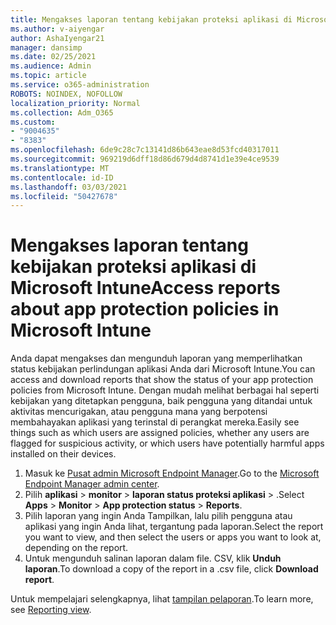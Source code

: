 ```yaml
---
title: Mengakses laporan tentang kebijakan proteksi aplikasi di Microsoft Intune
ms.author: v-aiyengar
author: AshaIyengar21
manager: dansimp
ms.date: 02/25/2021
ms.audience: Admin
ms.topic: article
ms.service: o365-administration
ROBOTS: NOINDEX, NOFOLLOW
localization_priority: Normal
ms.collection: Adm_O365
ms.custom:
- "9004635"
- "8383"
ms.openlocfilehash: 6de9c28c7c13141d86b643eae8d53fcd40317011
ms.sourcegitcommit: 969219d6dff18d86d679d4d8741d1e39e4ce9539
ms.translationtype: MT
ms.contentlocale: id-ID
ms.lasthandoff: 03/03/2021
ms.locfileid: "50427678"
---
```

# <a name="access-reports-about-app-protection-policies-in-microsoft-intune"></a><span data-ttu-id="d725f-102">Mengakses laporan tentang kebijakan proteksi aplikasi di Microsoft Intune</span><span class="sxs-lookup"><span data-stu-id="d725f-102">Access reports about app protection policies in Microsoft Intune</span></span>

<span data-ttu-id="d725f-103">Anda dapat mengakses dan mengunduh laporan yang memperlihatkan status kebijakan perlindungan aplikasi Anda dari Microsoft Intune.</span><span class="sxs-lookup"><span data-stu-id="d725f-103">You can access and download reports that show the status of your app protection policies from Microsoft Intune.</span></span> <span data-ttu-id="d725f-104">Dengan mudah melihat berbagai hal seperti kebijakan yang ditetapkan pengguna, baik pengguna yang ditandai untuk aktivitas mencurigakan, atau pengguna mana yang berpotensi membahayakan aplikasi yang terinstal di perangkat mereka.</span><span class="sxs-lookup"><span data-stu-id="d725f-104">Easily see things such as which users are assigned policies, whether any users are flagged for suspicious activity, or which users have potentially harmful apps installed on their devices.</span></span>

1. <span data-ttu-id="d725f-105">Masuk ke [Pusat admin Microsoft Endpoint Manager](https://go.microsoft.com/fwlink/?linkid=2109431).</span><span class="sxs-lookup"><span data-stu-id="d725f-105">Go to the [Microsoft Endpoint Manager admin center](https://go.microsoft.com/fwlink/?linkid=2109431).</span></span>
1. <span data-ttu-id="d725f-106">Pilih **aplikasi**  >  **monitor**  >  **laporan status proteksi aplikasi**  >  .</span><span class="sxs-lookup"><span data-stu-id="d725f-106">Select **Apps** > **Monitor** > **App protection status** > **Reports**.</span></span>
1. <span data-ttu-id="d725f-107">Pilih laporan yang ingin Anda Tampilkan, lalu pilih pengguna atau aplikasi yang ingin Anda lihat, tergantung pada laporan.</span><span class="sxs-lookup"><span data-stu-id="d725f-107">Select the report you want to view, and then select the users or apps you want to look at, depending on the report.</span></span>
1. <span data-ttu-id="d725f-108">Untuk mengunduh salinan laporan dalam file. CSV, klik **Unduh laporan**.</span><span class="sxs-lookup"><span data-stu-id="d725f-108">To download a copy of the report in a .csv file, click **Download report**.</span></span>

<span data-ttu-id="d725f-109">Untuk mempelajari selengkapnya, lihat [tampilan pelaporan](https://go.microsoft.com/fwlink/?linkid=2109431).</span><span class="sxs-lookup"><span data-stu-id="d725f-109">To learn more, see [Reporting view](https://go.microsoft.com/fwlink/?linkid=2109431).</span></span>
